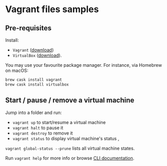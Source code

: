 # Vagrant files samples

## Pre-requisites

Install:
- `Vagrant` ([download](https://www.vagrantup.com/docs/installation/))
- `VirtualBox` ([download](https://www.virtualbox.org/wiki/Downloads)).

You may use your favourite package manager.
For instance, via Homebrew on macOS:
```sh
brew cask install vagrant
brew cask install virtualbox
```

## Start / pause / remove a virtual machine

Jump into a folder and run:
- `vagrant up` to start/resume a virtual machine
- `vagrant halt` to pause it
- `vagrant destroy` to remove it
- `vagrant status` to display virtual machine's status ,


`vagrant global-status --prune` lists all virtual machine states.

Run `vagrant help` for more info or browse [CLI documentation](https://www.vagrantup.com/docs/cli/).